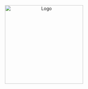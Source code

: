 <div align="center">
    <img src="https://cdn.discordapp.com/attachments/884660427382988801/942171632569569320/unknown.png" alt="Logo" height="250px">
</div>
